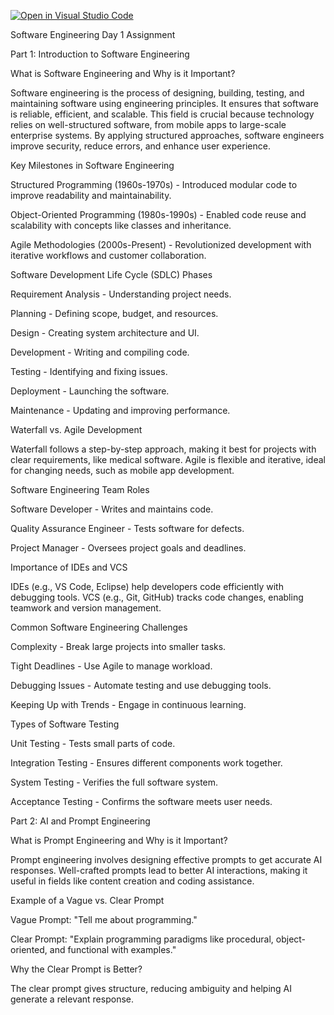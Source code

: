 [![Open in Visual Studio Code](https://classroom.github.com/assets/open-in-vscode-2e0aaae1b6195c2367325f4f02e2d04e9abb55f0b24a779b69b11b9e10269abc.svg)](https://classroom.github.com/online_ide?assignment_repo_id=18293273&assignment_repo_type=AssignmentRepo)

Software Engineering Day 1 Assignment

Part 1: Introduction to Software Engineering


What is Software Engineering and Why is it Important?

Software engineering is the process of designing, building, testing, and maintaining software using engineering principles. It ensures that software is reliable, efficient, and scalable. This field is crucial because technology relies on well-structured software, from mobile apps to large-scale enterprise systems. By applying structured approaches, software engineers improve security, reduce errors, and enhance user experience.


Key Milestones in Software Engineering

Structured Programming (1960s-1970s) - Introduced modular code to improve readability and maintainability.

Object-Oriented Programming (1980s-1990s) - Enabled code reuse and scalability with concepts like classes and inheritance.

Agile Methodologies (2000s-Present) - Revolutionized development with iterative workflows and customer collaboration.


Software Development Life Cycle (SDLC) Phases

Requirement Analysis - Understanding project needs.

Planning - Defining scope, budget, and resources.

Design - Creating system architecture and UI.

Development - Writing and compiling code.

Testing - Identifying and fixing issues.

Deployment - Launching the software.

Maintenance - Updating and improving performance.


Waterfall vs. Agile Development

Waterfall follows a step-by-step approach, making it best for projects with clear requirements, like medical software. Agile is flexible and iterative, ideal for changing needs, such as mobile app development.


Software Engineering Team Roles

Software Developer - Writes and maintains code.

Quality Assurance Engineer - Tests software for defects.

Project Manager - Oversees project goals and deadlines.


Importance of IDEs and VCS

IDEs (e.g., VS Code, Eclipse) help developers code efficiently with debugging tools. 
VCS (e.g., Git, GitHub) tracks code changes, enabling teamwork and version management.


Common Software Engineering Challenges

Complexity - Break large projects into smaller tasks.

Tight Deadlines - Use Agile to manage workload.

Debugging Issues - Automate testing and use debugging tools.

Keeping Up with Trends - Engage in continuous learning.


Types of Software Testing

Unit Testing - Tests small parts of code.

Integration Testing - Ensures different components work together.

System Testing - Verifies the full software system.

Acceptance Testing - Confirms the software meets user needs.



Part 2: AI and Prompt Engineering

What is Prompt Engineering and Why is it Important?

Prompt engineering involves designing effective prompts to get accurate AI responses. Well-crafted prompts lead to better AI interactions, making it useful in fields like content creation and coding assistance.


Example of a Vague vs. Clear Prompt

Vague Prompt: "Tell me about programming."

Clear Prompt: "Explain programming paradigms like procedural, object-oriented, and functional with examples."


Why the Clear Prompt is Better?

The clear prompt gives structure, reducing ambiguity and helping AI generate a relevant response.




